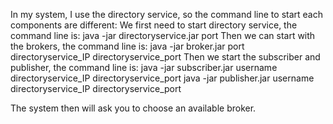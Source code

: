 In my system, I use the directory service, so the command line to start each components are different:
We first need to start directory service, the command line is: java -jar directoryservice.jar port
Then we can start with the brokers, the command line is: java -jar broker.jar port directoryservice_IP directoryservice_port
Then we start the subscriber and publisher, the command line is: java -jar subscriber.jar username directoryservice_IP directoryservice_port
java -jar publisher.jar username directoryservice_IP directoryservice_port

The system then will ask you to choose an available broker.